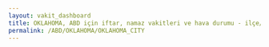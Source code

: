 ```yaml
---
layout: vakit_dashboard
title: OKLAHOMA, ABD için iftar, namaz vakitleri ve hava durumu - ilçe/eyalet seç
permalink: /ABD/OKLAHOMA/OKLAHOMA_CITY
---
```


<script type="text/javascript">
  var GLOBAL_COUNTRY = 'ABD';
  var GLOBAL_CITY = 'OKLAHOMA';
  var GLOBAL_STATE = 'OKLAHOMA_CITY';
  var lat = 72;
  var lon = 21;
</script>
